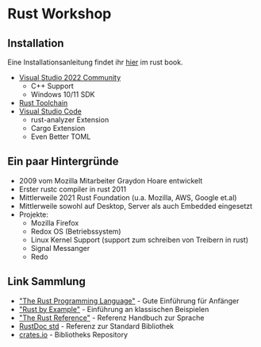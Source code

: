 # Rust Workshop

## Installation 

Eine Installationsanleitung findet ihr [hier](https://doc.rust-lang.org/stable/book/ch01-01-installation.html) im rust book.

* [Visual Studio 2022 Community](https://visualstudio.microsoft.com/de/downloads/)
    * C++ Support
    * Windows 10/11 SDK
* [Rust Toolchain](https://www.rust-lang.org/tools/install)
* [Visual Studio Code](https://code.visualstudio.com/Download)
    * rust-analyzer Extension
    * Cargo Extension
    * Even Better TOML

## Ein paar Hintergründe

* 2009 vom Mozilla Mitarbeiter Graydon Hoare entwickelt
* Erster rustc compiler in rust 2011
* Mittlerweile 2021 Rust Foundation (u.a. Mozilla, AWS, Google et.al)
* Mittlerweile sowohl auf Desktop, Server als auch Embedded eingesetzt
* Projekte:
    * Mozilla Firefox
    * Redox OS (Betriebssystem)
    * Linux Kernel Support (support zum schreiben von Treibern in rust)
    * Signal Messanger
    * Redo


## Link Sammlung

* ["The Rust Programming Language"](https://doc.rust-lang.org/stable/book/title-page.html) - Gute Einführung für Anfänger
* ["Rust by Example"](https://doc.rust-lang.org/stable/rust-by-example/) - Einführung an klassischen Beispielen
* ["The Rust Reference"](https://doc.rust-lang.org/stable/reference/) - Referenz Handbuch zur Sprache
* [RustDoc std](https://doc.rust-lang.org/std/) - Referenz zur Standard Bibliothek
* [crates.io](https://crates.io/) - Bibliotheks Repository
